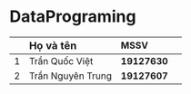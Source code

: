 # DataPrograming
| | <font size="4"> Họ và tên</font>  | MSSV   |      |    
|---:|:-----------------|:---------------|:------|
| 1 | <font size="3"> Trần Quốc Việt</font>   | **19127630**  |    |     
| 2 | <font size="3"> Trần Nguyên Trung</font>  | **19127607**    |    |      
